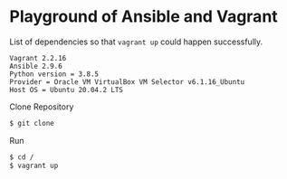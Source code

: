 # Playground of Ansible and Vagrant

List of dependencies so that `vagrant up` could happen successfully.
```
Vagrant 2.2.16
Ansible 2.9.6
Python version = 3.8.5
Provider = Oracle VM VirtualBox VM Selector v6.1.16_Ubuntu
Host OS = Ubuntu 20.04.2 LTS
```

Clone Repository
```sh
$ git clone 
```

Run
```sh
$ cd /
$ vagrant up
```
